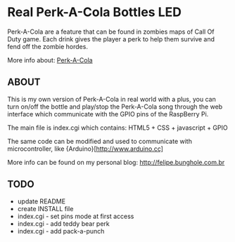 Real Perk-A-Cola Bottles LED
==========================================

Perk-A-Cola are a feature that can be found in zombies maps of Call Of Duty game.
Each drink gives the player a perk to help them survive and fend off the zombie hordes.

More info about: [Perk-A-Cola](http://callofduty.wikia.com/wiki/Perk-a-Cola)

ABOUT
-----

This is my own version of Perk-A-Cola in real world with a plus,
you can turn on/off the bottle and play/stop the Perk-A-Cola song through
the web interface which communicate with the GPIO pins of the RaspBerry Pi.

The main file is index.cgi which contains: HTML5 + CSS + javascript + GPIO

The same code can be modified and used to communicate with microcontroller, like {Arduino}[http://www.arduino.cc]

More info can be found on my personal blog: http://felipe.bunghole.com.br

TODO
----

* update README
* create INSTALL file
* index.cgi - set pins mode at first access
* index.cgi - add teddy bear perk
* index.cgi - add pack-a-punch
